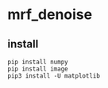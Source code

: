 # mrf_denoise
## install 
```shell
pip install numpy
pip install image
pip3 install -U matplotlib
```
